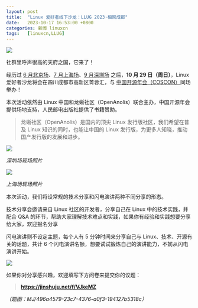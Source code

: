 ```yaml
---
layout: post
title:	"Linux 爱好者线下沙龙：LLUG 2023·相聚成都"
date:	2023-10-17 16:53:00 +0800 
categories:	新闻 linuxcn 
tags:	[linuxcn,LLUG]
---
```



![](/Asserts/Images//attachment/album/202310/17/165303gilg8g57gijm1rj8.jpg)


社群里呼声很高的天府之国，它来了！


经历过 [6 月北京场](/article-15929-1.html)、[7 月上海场](/article-16052-1.html)、[9 月深圳场](/article-16238-1.html) 之后，**10 月 29 日（周日）**，Linux 爱好者沙龙将会在四川成都市高新区菁蓉汇，与 [中国开源年会（COSCON）](https://kaiyuanshe.cn/activity/coscon-2023)同场举办！


本次活动依然由 Linux 中国和龙蜥社区（OpenAnolis）联合主办，中国开源年会提供场地支持，人民邮电出版社提供了书籍赞助。



> 
> 龙蜥社区（OpenAnolis）是国内的顶尖 Linux 发行版社区，我们希望在普及 Linux 知识的同时，也能让中国的 Linux 发行版，为更多人知晓，推动国产发行版的发展和进步。 
> 
> 
> 


![](/Asserts/Images//attachment/album/202310/17/164007xc6eo9rhe46hhtrh.jpg)


*深圳场现场照片*


![](/Asserts/Images//attachment/album/202310/17/164030ndjcrdiudcm9oovx.jpg)


*上海场现场照片*


本次活动，我们将设常规的技术分享和闪电演讲两种不同分享的形态。


技术分享会邀请来自 Linux 社区的开发者，分享自己在 Linux 中的技术实践，并配合 Q&A 的环节，帮助大家理解技术难点和实践，如果你有经验和实践想要分享给大家，欢迎报名分享


闪电演讲则不设定主题，每个人有 5 分钟时间来分享自己与 Linux、技术、开源有关的话题，共计 6 个闪电演讲名额，想要试试锻炼自己的演讲能力，不妨从闪电演讲开始。


![](/Asserts/Images//attachment/album/202310/17/164149tn6kwvmkz16uokkn.png)


如果你对分享感兴趣，欢迎填写下方问卷来提交你的议题：



> 
> **<https://jinshuju.net/f/VJkeMZ>**
> 
> 
> 


*（题图：MJ/496a4579-23c7-4376-a0f3-194127b5318c）*
